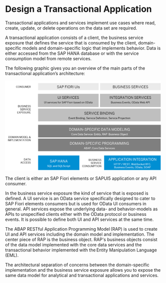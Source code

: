 <!-- loio608432c551474546bf555388b65ee646 -->

# Design a Transactional Application

Transactional applications and services implement use cases where read, create, update, or delete operations on the data set are required.

A transactional application consists of a client, the business service exposure that defines the service that is consumed by the client, domain-specific models and domain-specific logic that implements behavior. Data is either accessed from the SAP HANA database or with the service consumption model from remote services.

The following graphic gives you an overview of the main parts of the transactional application’s architecture:

![This diagram illustrates a layered architectural overview for SAP application development, detailing components from data access and domain modeling to business service exposure and consumer interfaces like SAP Fiori UIs.](images/Design_a_Transactional_Application_d715f00.png)

The client is either an SAP Fiori elements or SAPUI5 application or any API consumer.

In the business service exposure the kind of service that is exposed is defined. A UI service is an OData service specifically designed to cater to SAP Fiori elements consumers but is used for OData UI consumers in general. API services expose the underlying data- and behavior-models as APIs to unspecified clients either with the OData protocol or business events. It is possible to define both UI and API services at the same time.

The ABAP RESTful Application Programming Model \(RAP\) is used to create UI and API services including the domain model and implementation. The center piece of RAP is the business object. RAP's business objects consist of the data model implemented with the core data services and the transactional behavior implemented with the Entity Manipulation Language \(EML\).

The architectural separation of concerns between the domain-specific implementation and the business service exposure allows you to expose the same data model for analytical and transactional applications and services.